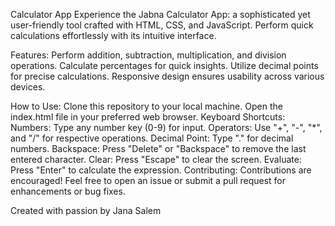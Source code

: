 Calculator App
Experience the Jabna Calculator App: a sophisticated yet user-friendly tool crafted with HTML, CSS, and JavaScript. Perform quick calculations effortlessly with its intuitive interface.

Features:
Perform addition, subtraction, multiplication, and division operations.
Calculate percentages for quick insights.
Utilize decimal points for precise calculations.
Responsive design ensures usability across various devices.


How to Use:
Clone this repository to your local machine.
Open the index.html file in your preferred web browser.
Keyboard Shortcuts:
Numbers: Type any number key (0-9) for input.
Operators: Use "+", "-", "*", and "/" for respective operations.
Decimal Point: Type "." for decimal numbers.
Backspace: Press "Delete" or "Backspace" to remove the last entered character.
Clear: Press "Escape" to clear the screen.
Evaluate: Press "Enter" to calculate the expression.
Contributing:
Contributions are encouraged! Feel free to open an issue or submit a pull request for enhancements or bug fixes.

Created with passion by Jana Salem
